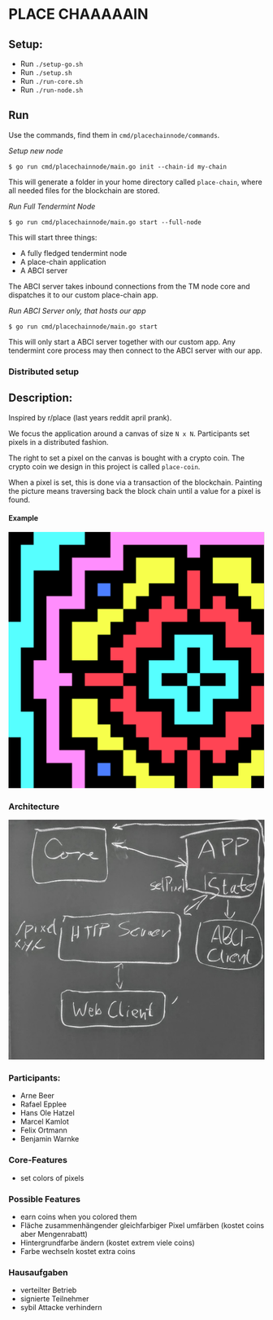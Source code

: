 # PLACE CHAAAAAIN

## Setup:
- Run `./setup-go.sh`
- Run `./setup.sh`
- Run `./run-core.sh`
- Run `./run-node.sh`

## Run

Use the commands, find them in `cmd/placechainnode/commands`.

*Setup new node*

    $ go run cmd/placechainnode/main.go init --chain-id my-chain

This will generate a folder in your home directory called `place-chain`, where all needed files for the blockchain are stored.

*Run Full Tendermint Node*

    $ go run cmd/placechainnode/main.go start --full-node

This will start three things:
- A fully fledged tendermint node
- A place-chain application
- A ABCI server

The ABCI server takes inbound connections from the TM node core and dispatches it to our custom place-chain app.

*Run ABCI Server only, that hosts our app*

    $ go run cmd/placechainnode/main.go start

This will only start a ABCI server together with our custom app. Any tendermint core process may then connect to the ABCI server with our app.

### Distributed setup


## Description:

Inspired by r/place (last years reddit april prank).

We focus the application around a canvas of size `N x N`. Participants set pixels in a distributed fashion.

The right to set a pixel on the canvas is bought with a crypto coin. The crypto coin we design in this project is called `place-coin`.

When a pixel is set, this is done via a transaction of the blockchain. Painting the picture means traversing back the block chain until a value for a pixel is found.

#### Example
![example image](img/place-chain_example_1.png)

### Architecture
![arcitecture](img/architecture.jpg)

### Participants:

- Arne Beer
- Rafael Epplee
- Hans Ole Hatzel
- Marcel Kamlot
- Felix Ortmann
- Benjamin Warnke


### Core-Features
- set colors of pixels

### Possible Features
- earn coins when you colored them
- Fläche zusammenhängender gleichfarbiger Pixel umfärben (kostet coins aber Mengenrabatt)
- Hintergrundfarbe ändern (kostet extrem viele coins)
- Farbe wechseln kostet extra coins

### Hausaufgaben
- verteilter Betrieb
- signierte Teilnehmer
- sybil Attacke verhindern
